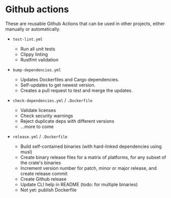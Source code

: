 # Github actions

These are reusable Github Actions that can be used in other projects, either manually or automatically.

* `test-lint.yml`

  * Run all unit tests
  * Clippy linting
  * Rustfmt validation

* `bump-dependencies.yml`

  * Updates Dockerfiles and Cargo dependencies.
  * Self-updates to get newest version.
  * Creates a pull request to test and merge the updates.

* `check-dependencies.yml` / `.Dockerfile`

  * Validate licenses
  * Check security warnings
  * Reject duplicate deps with different versions
  * ...more to come

* `release.yml` / `.Dockerfile`

  * Build self-contained binaries (with hard-linked dependencies using musl)
  * Create binary release files for a matrix of platforms, for any subset of the crate's binaries
  * Increment version number for patch, minor or major release, and create release commit
  * Create Github release
  * Update CLI help in README (todo: for multiple binaries)
  * Not yet: publish Dockerfile


